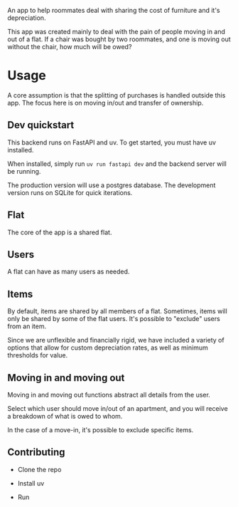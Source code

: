 An app to help roommates deal with sharing the cost of furniture and it's depreciation.

This app was created mainly to deal with the pain of people moving in and out of a flat.
If a chair was bought by two roommates, and one is moving out without the chair, how much will be owed?

# Usage

A core assumption is that the splitting of purchases is handled outside this app. The focus here is on moving in/out and transfer of ownership.

## Dev quickstart

This backend runs on FastAPI and uv. To get started, you must have uv installed.

When installed, simply run `uv run fastapi dev` and the backend server will be running.

The production version will use a postgres database. The development version runs on SQLite for quick iterations.

## Flat 

The core of the app is a shared flat.

## Users

A flat can have as many users as needed.

## Items

By default, items are shared by all members of a flat. Sometimes, items will only be shared by some of the flat users. It's possible to "exclude" users from an item.

Since we are unflexible and financially rigid, we have included a variety of options that allow for custom depreciation rates, as well as minimum thresholds for value.

## Moving in and moving out

Moving in and moving out functions abstract all details from the user.

Select which user should move in/out of an apartment, and you will receive a breakdown of what is owed to whom.

In the case of a move-in, it's possible to exclude specific items.

## Contributing

- Clone the repo

- Install uv

- Run
